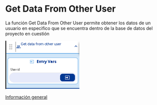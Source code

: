 # Get Data From Other User

La función Get Data From Other User permite obtener los datos de un usuario en especifico que se encuentra dentro de la base de datos del proyecto en cuestión

![](../../../../.gitbook/assets/image%20%28340%29.png)

[Información general](https://docs.apphive.io/reference/funciones/informacion-general-de-las-funciones)

